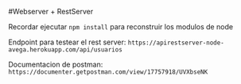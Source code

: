 #Webserver + RestServer

Recordar ejecutar ```npm install``` para reconstruir los modulos de node

Endpoint para testear el rest server: ```https://apirestserver-node-avega.herokuapp.com/api/usuarios```

Documentacion de postman: ```https://documenter.getpostman.com/view/17757918/UVXbseNK```
